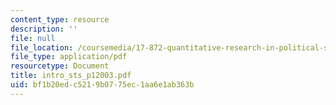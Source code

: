 ```yaml
---
content_type: resource
description: ''
file: null
file_location: /coursemedia/17-872-quantitative-research-in-political-science-and-public-policy-spring-2004/bf1b20edc5219b0775ec1aa6e1ab363b_intro_sts_p12003.pdf
file_type: application/pdf
resourcetype: Document
title: intro_sts_p12003.pdf
uid: bf1b20ed-c521-9b07-75ec-1aa6e1ab363b
---
```

